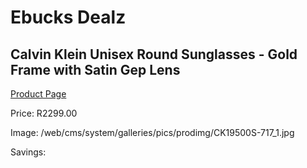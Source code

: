 
# Ebucks Dealz
## Calvin Klein Unisex Round Sunglasses - Gold Frame with Satin Gep Lens
[Product Page](https://www.ebucks.com/web/shop/productSelected.do?prodId=1135654250&catId=1158501552)

Price: R2299.00

Image: /web/cms/system/galleries/pics/prodimg/CK19500S-717_1.jpg

Savings: 


	